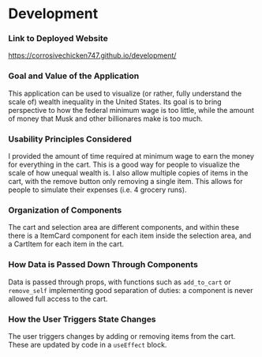 # Development

### Link to Deployed Website
https://corrosivechicken747.github.io/development/

### Goal and Value of the Application
This application can be used to visualize (or rather, fully understand the scale of) wealth inequality in the United States. Its goal is to bring perspective to how the federal minimum wage is too little, while the amount of money that Musk and other billionares make is too much.

### Usability Principles Considered
I provided the amount of time required at minimum wage to earn the money for everything in the cart. This is a good way for people to visualize the scale of how unequal wealth is. I also allow multiple copies of items in the cart, with the remove button only removing a single item. This allows for people to simulate their expenses (i.e. 4 grocery runs).

### Organization of Components
The cart and selection area are different components, and within these there is a ItemCard component for each item inside the selection area, and a CartItem for each item in the cart.

### How Data is Passed Down Through Components
Data is passed through props, with functions such as `add_to_cart` or `remove_self` implementing good separation of duties: a component is never allowed full access to the cart.

### How the User Triggers State Changes
The user triggers changes by adding or removing items from the cart. These are updated by code in a `useEffect` block.
